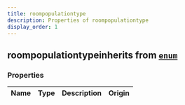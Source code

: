 ```yaml
---
title: roompopulationtype
description: Properties of roompopulationtype
display_order: 1
---
```


## roompopulationtypeinherits from [`enum`](./enum.html)

### Properties

| Name | Type | Description | Origin |
|------|------|-------------|--------|

